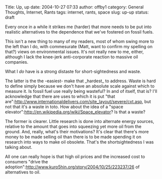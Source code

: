 Title: Up, up
date: 2004-10-27 07:33
author: offby1
category: General Thoughts, Internet, Rants
tags: internet, rants, space
slug: up-up
status: draft

Every once in a while it strikes me (harder) that more needs to be put into realistic alternatives to the dependence that we\'ve fostered on fossil fuels.

This isn\'t a new thing to many of my readers, most of whom swing more to the left than I do, with commesurate (Matt, want to confirm my spelling on that?) views on environmental issues. It\'s not really new to me, either, although I lack the knee-jerk anti-corporate reaction to massive oil companies.

What I *do* have is a strong distaste for short-sightedness and waste.

The latter is the the -easiest- make that \_hardest\_ to address. Waste is hard to define simply because we don\'t have an absolute scale against which to measure it. Is fossil fuel use really being wasteful? In and of itself, that is? I\'ll acknowledge that there are uses to which it is put \"that are\":http://www.internationaldelivers.com/site_layout/severe/cxt.asp, but not that it\'s a waste in toto. How about the idea of a \"space elevator\":http://en.wikipedia.org/wiki/Space_elevator? Is that a waste?

The former is clearer. Little research is done into alternate energy sources, relative to the amount that goes into squeezing yet more oil from the ground. And, really, what\'s their motivations? It\'s clear that there\'s more money to be made selling oil than there is to be made spending it on research into ways to make oil obsolete. That\'s the shortsightedness I was talking about.

All one can really hope is that high oil prices and the increased cost to consumers \"drive the adoption\":http://www.kuro5hin.org/story/2004/10/25/223237/26 of alternatives to oil.

